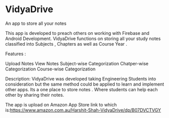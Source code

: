 # VidyaDrive
An app to store all your notes

This app is developed to preach others on working with Firebase and Android Development.
VidyaDrive functions on storing all your study notes classified into Subjects , Chapters as well as Course Year .

Features :

Upload Notes
View Notes
Subject-wise Categorization
Chatper-wise Categorization
Course-wise Categorization

Description:
VidyaDrive was developed taking Engineering Students into consideration but the same method could be applied to learn and implement other apps.
Its a one place to store notes . Where students can help each other by sharing their notes.


The app is upload on Amazon App Store link to which is:https://www.amazon.com.au/Harshit-Shah-VidyaDrive/dp/B07DVCTVGY
